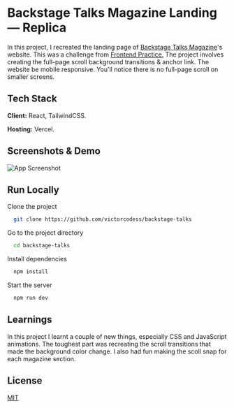
# Backstage Talks Magazine Landing — Replica

In this project, I recreated the landing page of [Backstage Talks Magazine](https://backstagetalks.com/)'s  website. This was a challenge from [Frontend Practice.](https://www.frontendpractice.com/projects/backstage-talks)  The project involves creating the full-page scroll background transitions & anchor link. The website be mobile responsive. You'll notice there is no full-page scroll on smaller screens.


## Tech Stack

**Client:** React, TailwindCSS.

**Hosting:** Vercel.


## Screenshots & Demo


![App Screenshot](https://res.cloudinary.com/dlwpgtmcn/image/upload/v1739039355/Screenshot_241_fmujzx.png)


## Run Locally

Clone the project

```bash
  git clone https://github.com/victorcodess/backstage-talks
```

Go to the project directory

```bash
  cd backstage-talks
```

Install dependencies

```bash
  npm install
```

Start the server

```bash
  npm run dev
```


## Learnings

In this project I learnt a couple of new things, especially CSS and JavaScript animations. The toughest part was recreating the scroll transitions that made the background color change. I also had fun making the scoll snap for each magazine section.


## License

[MIT](https://choosealicense.com/licenses/mit/)
